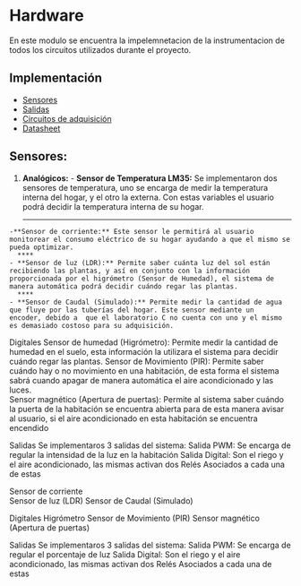 # Hardware

En este modulo se encuentra la impelemnetacion de la instrumentacion de todos los circuitos utilizados durante el proyecto.

## Implementación 
- [Sensores](#sensores) 
- [Salidas](#salidas)
- [Circuitos de adquisición](#circuitos-de-adquisición) 
- [Datasheet](#datasheet) 

## Sensores: 
  1. **Analógicos:**
    - **Sensor de Temperatura LM35:**  Se implementaron dos sensores de temperatura, uno se encarga de medir la temperatura  interna del        hogar, y el otro la externa. Con estas variables el usuario podrá decidir la temperatura interna de su hogar.
      ****
    -**Sensor de corriente:** Este sensor le permitirá al usuario monitorear el consumo eléctrico de su hogar ayudando a que el mismo se      pueda optimizar.
      ****
    - **Sensor de luz (LDR):** Permite saber cuánta luz del sol están recibiendo las plantas, y así en conjunto con la información            proporcionada por el higrómetro (Sensor de Humedad), el sistema de manera automática podrá decidir cuándo regar las plantas.     
      ****
    - **Sensor de Caudal (Simulado):** Permite medir la cantidad de agua que fluye por las tuberías del hogar. Este sensor mediante un        encoder, debido a  que el laboratorio C no cuenta con uno y el mismo es demasiado costoso para su adquisición. 

Digitales 
Sensor de humedad (Higrómetro): Permite medir la cantidad de humedad en el suelo, esta información la utilizara el sistema para decidir cuándo regar las plantas.
Sensor de Movimiento (PIR): Permite saber cuándo hay o no movimiento en una habitación, de esta forma el sistema sabrá cuando apagar de manera automática el aire acondicionado y las luces.  
Sensor magnético (Apertura de puertas): Permite al sistema saber cuándo la puerta de la habitación se encuentra abierta para de esta manera avisar al usuario, si el aire acondicionado en esta habitación se encuentra encendido 

Salidas 
Se implementaros 3 salidas del sistema:
Salida  PWM: Se encarga de regular la intensidad de la luz en la habitación 
Salida Digital: Son el riego y el aire acondicionado, las mismas activan dos Relés Asociados a cada una de estas 

Sensor de corriente  
Sensor de luz (LDR)
Sensor de Caudal (Simulado)

Digitales 
Higrómetro
Sensor de Movimiento (PIR)
Sensor magnético (Apertura de puertas) 

Salidas 
Se implementaros 3 salidas del sistema:
Salida  PWM: Se encarga de regular el porcentaje de luz 
Salida Digital: Son el riego y el aire acondicionado, las mismas activan dos Relés Asociados a cada una de estas
